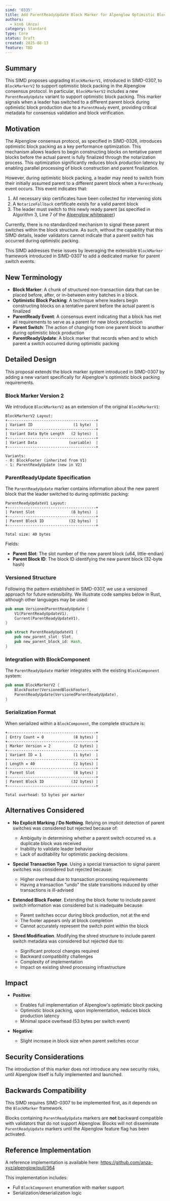 ```yaml
---
simd: '0335'
title: Add ParentReadyUpdate Block Marker for Alpenglow Optimistic Block Packing
authors:
  - ksn6 (Anza)
category: Standard
type: Core
status: Draft
created: 2025-08-13
feature: TBD
---
```


## Summary

This SIMD proposes upgrading `BlockMarkerV1`, introduced in SIMD-0307, to `BlockMarkerV2` to support optimistic block packing in the Alpenglow consensus protocol. In particular, `BlockMarkerV2` includes a new `ParentReadyUpdate` variant to support optimistic block packing. This marker signals when a leader has switched to a different parent block during optimistic block production due to a `ParentReady` event, providing critical metadata for consensus validation and block verification.

## Motivation

The Alpenglow consensus protocol, as specified in SIMD-0326, introduces optimistic block packing as a key performance optimization. This mechanism allows leaders to begin constructing blocks on tentative parent blocks before the actual parent is fully finalized through the notarization process. This optimization significantly reduces block production latency by enabling parallel processing of block construction and parent finalization.

However, during optimistic block packing, a leader may need to switch from their initially assumed parent to a different parent block when a `ParentReady` event occurs. This event indicates that:
1. All necessary skip certificates have been collected for intervening slots
2. A `NotarizeFallback` certificate exists for a valid parent block
3. The leader must switch to this newly ready parent (as specified in Algorithm 3, Line 7 of the [Alpenglow whitepaper](https://www.anza.xyz/alpenglow-1-1))

Currently, there is no standardized mechanism to signal these parent switches within the block structure. As such, without the capability that this SIMD details, leader validators cannot indicate that a parent switch has occurred during optimistic packing.

This SIMD addresses these issues by leveraging the extensible `BlockMarker` framework introduced in SIMD-0307 to add a dedicated marker for parent switch events.

## New Terminology

- **Block Marker**: A chunk of structured non-transaction data that can be placed before, after, or in-between entry batches in a block.
- **Optimistic Block Packing**: A technique where leaders begin constructing blocks on a tentative parent before the actual parent is finalized
- **ParentReady Event**: A consensus event indicating that a block has met all requirements to serve as a parent for new block production
- **Parent Switch**: The action of changing from one parent block to another during optimistic block production
- **ParentReadyUpdate**: A block marker that records when and to which parent a switch occurred during optimistic packing

## Detailed Design

This proposal extends the block marker system introduced in SIMD-0307 by adding a new variant specifically for Alpenglow's optimistic block packing requirements.

### Block Marker Version 2

We introduce `BlockMarkerV2` as an extension of the original `BlockMarkerV1`:

```
BlockMarkerV2 Layout:
+---------------------------------------+
| Variant ID                  (1 byte)  |
+---------------------------------------+
| Variant Data Byte Length   (2 bytes)  |
+---------------------------------------+
| Variant Data              (variable)  |
+---------------------------------------+

Variants:
- 0: BlockFooter (inherited from V1)
- 1: ParentReadyUpdate (new in V2)
```

### ParentReadyUpdate Specification

The `ParentReadyUpdate` marker contains information about the new parent block that the leader switched to during optimistic packing:

```
ParentReadyUpdateV1 Layout:
+---------------------------------------+
| Parent Slot                (8 bytes)  |
+---------------------------------------+
| Parent Block ID           (32 bytes)  |
+---------------------------------------+

Total size: 40 bytes
```

Fields:
- **Parent Slot**: The slot number of the new parent block (u64, little-endian)
- **Parent Block ID**: The block ID identifying the new parent block (32-byte hash)

### Versioned Structure

Following the pattern established in SIMD-0307, we use a versioned approach for future extensibility. We illustrate code samples below in Rust, although other languages may be used:

```rust
pub enum VersionedParentReadyUpdate {
    V1(ParentReadyUpdateV1),
    Current(ParentReadyUpdateV1),
}

pub struct ParentReadyUpdateV1 {
    pub new_parent_slot: Slot,
    pub new_parent_block_id: Hash,
}
```

### Integration with BlockComponent

The `ParentReadyUpdate` marker integrates with the existing `BlockComponent` system:

```rust
pub enum BlockMarkerV2 {
    BlockFooter(VersionedBlockFooter),
    ParentReadyUpdate(VersionedParentReadyUpdate),
}
```

### Serialization Format

When serialized within a `BlockComponent`, the complete structure is:

```
+---------------------------------------+
| Entry Count = 0             (8 bytes) |
+---------------------------------------+
| Marker Version = 2          (2 bytes) |
+---------------------------------------+
| Variant ID = 1              (1 byte)  |
+---------------------------------------+
| Length = 40                 (2 bytes) |
+---------------------------------------+
| Parent Slot                 (8 bytes) |
+---------------------------------------+
| Parent Block ID            (32 bytes) |
+---------------------------------------+

Total overhead: 53 bytes per marker
```

## Alternatives Considered

- **No Explicit Marking / Do Nothing**.
  Relying on implicit detection of parent switches was considered but rejected because of:
  - Ambiguity in determining whether a parent switch occurred vs. a duplicate block was received
  - Inability to validate leader behavior
  - Lack of auditability for optimistic packing decisions

- **Special Transaction Type**.
  Using a special transaction to signal parent switches was considered but rejected because:
  - Higher overhead due to transaction processing requirements
  - Having a transaction "undo" the state transitions induced by other transactions is ill-advised

- **Extended Block Footer**.
  Extending the block footer to include parent switch information was considered but is inadequate because:
  - Parent switches occur during block production, not at the end
  - The footer appears only at block completion
  - Cannot accurately represent the switch point within the block

- **Shred Modification**.
  Modifying the shred structure to include parent switch metadata was considered but rejected due to:
  - Significant protocol changes required
  - Backward compatibility challenges
  - Complexity of implementation
  - Impact on existing shred processing infrastructure

## Impact

- **Positive**:
  - Enables full implementation of Alpenglow's optimistic block packing
  - Optimistic block packing, upon implementation, reduces block production latency
  - Minimal space overhead (53 bytes per switch event)

- **Negative**:
  - Slight increase in block size when parent switches occur

## Security Considerations

The introduction of this marker does not introduce any new security risks, until Alpenglow itself is fully implemented and launched.

## Backwards Compatibility

This SIMD requires SIMD-0307 to be implemented first, as it depends on the `BlockMarker` framework.

Blocks containing `ParentReadyUpdate` markers are **not** backward compatible with validators that do not support Alpenglow. Blocks will not disseminate `ParentReadyUpdate` markers until the Alpenglow feature flag has been activated.

## Reference Implementation

A reference implementation is available here: https://github.com/anza-xyz/alpenglow/pull/364

This implementation includes:
- Full `BlockComponent` enumeration with marker support
- Serialization/deserialization logic
